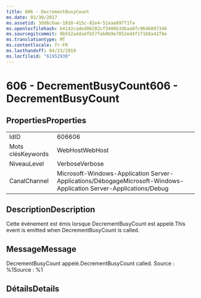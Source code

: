 ```yaml
---
title: 606 - DecrementBusyCount
ms.date: 03/30/2017
ms.assetid: 3dd6c6ae-1010-415c-82e4-51eaa897f1fa
ms.openlocfilehash: b4142caded06282cf3406b3dbaa0fc9646897346
ms.sourcegitcommit: 9b552addadfb57fab0b9e7852ed4f1f1b8a42f8e
ms.translationtype: MT
ms.contentlocale: fr-FR
ms.lasthandoff: 04/23/2019
ms.locfileid: "61952930"
---
```

# <a name="606---decrementbusycount"></a><span data-ttu-id="f7819-102">606 - DecrementBusyCount</span><span class="sxs-lookup"><span data-stu-id="f7819-102">606 - DecrementBusyCount</span></span>
## <a name="properties"></a><span data-ttu-id="f7819-103">Properties</span><span class="sxs-lookup"><span data-stu-id="f7819-103">Properties</span></span>  
  
|||  
|-|-|  
|<span data-ttu-id="f7819-104">Id</span><span class="sxs-lookup"><span data-stu-id="f7819-104">ID</span></span>|<span data-ttu-id="f7819-105">606</span><span class="sxs-lookup"><span data-stu-id="f7819-105">606</span></span>|  
|<span data-ttu-id="f7819-106">Mots clés</span><span class="sxs-lookup"><span data-stu-id="f7819-106">Keywords</span></span>|<span data-ttu-id="f7819-107">WebHost</span><span class="sxs-lookup"><span data-stu-id="f7819-107">WebHost</span></span>|  
|<span data-ttu-id="f7819-108">Niveau</span><span class="sxs-lookup"><span data-stu-id="f7819-108">Level</span></span>|<span data-ttu-id="f7819-109">Verbose</span><span class="sxs-lookup"><span data-stu-id="f7819-109">Verbose</span></span>|  
|<span data-ttu-id="f7819-110">Canal</span><span class="sxs-lookup"><span data-stu-id="f7819-110">Channel</span></span>|<span data-ttu-id="f7819-111">Microsoft-Windows-Application Server-Applications/Débogage</span><span class="sxs-lookup"><span data-stu-id="f7819-111">Microsoft-Windows-Application Server-Applications/Debug</span></span>|  
  
## <a name="description"></a><span data-ttu-id="f7819-112">Description</span><span class="sxs-lookup"><span data-stu-id="f7819-112">Description</span></span>  
 <span data-ttu-id="f7819-113">Cette événement est émis lorsque DecrementBusyCount est appelé.</span><span class="sxs-lookup"><span data-stu-id="f7819-113">This event is emitted when DecrementBusyCount is called.</span></span>  
  
## <a name="message"></a><span data-ttu-id="f7819-114">Message</span><span class="sxs-lookup"><span data-stu-id="f7819-114">Message</span></span>  
 <span data-ttu-id="f7819-115">DecrementBusyCount appelé.</span><span class="sxs-lookup"><span data-stu-id="f7819-115">DecrementBusyCount called.</span></span> <span data-ttu-id="f7819-116">Source : %1</span><span class="sxs-lookup"><span data-stu-id="f7819-116">Source : %1</span></span>  
  
## <a name="details"></a><span data-ttu-id="f7819-117">Détails</span><span class="sxs-lookup"><span data-stu-id="f7819-117">Details</span></span>
